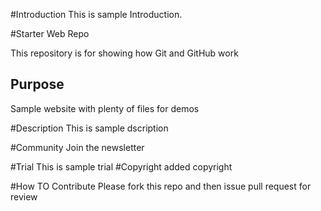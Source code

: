 #Introduction
This is sample Introduction.

#Starter Web Repo

This repository is for showing how Git and GitHub work

## Purpose

Sample website with plenty of files for demos

#Description
This is sample dscription

#Community
Join the newsletter

#Trial
This is sample trial
#Copyright
added copyright

#How TO Contribute
Please fork this repo and then issue pull request for review
